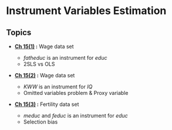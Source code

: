 # Instrument Variables Estimation

## Topics
- **[Ch 15(1)](https://github.com/chloesung/Econometrics/blob/main/2.%20Instrument%20Variables%20Approach/Wooldridge/Wooldridge_Ch15(1).ipynb) :** Wage data set
  + *fatheduc* is an instrument for *educ*
  + 2SLS vs OLS
 
- **[Ch 15(2)](https://github.com/chloesung/Econometrics/blob/main/2.%20Instrument%20Variables%20Approach/Wooldridge/Wooldridge_Ch15(2).ipynb) :** Wage data set
  + *KWW* is an instrument for *IQ*
  + Omitted variables problem & Proxy variable
  
- **[Ch 15(3)](https://github.com/chloesung/Econometrics/blob/main/2.%20Instrument%20Variables%20Approach/Wooldridge/Wooldridge_Ch15(3).ipynb) :** Fertility data set
  + *meduc* and *feduc* is an instrument for *educ*
  + Selection bias
